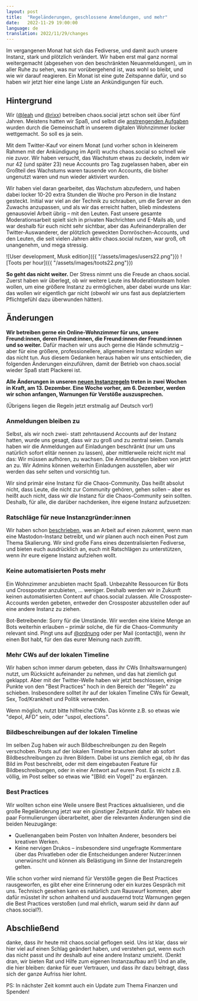 ```yaml
---
layout: post
title:  "Regeländerungen, geschlossene Anmeldungen, und mehr"
date:   2022-11-29 19:00:00
language: de
translation: 2022/11/29/changes
---
```


Im vergangenen Monat hat sich das Fediverse, und damit auch unsere Instanz, stark und plötzlich verändert. Wir haben
erst mal ganz normal weitergemacht (abgesehen von den beschränkten Neuanmeldungen), um in aller Ruhe zu sehen, was nur
vorübergehend ist, was wohl so bleibt, und wie wir darauf reagieren. Ein Monat ist eine gute Zeitspanne dafür, und so
haben wir jetzt hier eine lange Liste an Ankündigungen für euch.

## Hintergrund

Wir ([@leah](https://chaos.social/@leah) und [@rixx](https://chaos.social/@rixx)) betreiben chaos.social jetzt schon
seit über fünf Jahren. Meistens hatten wir Spaß, und selbst die [anstrengenden
Aufgaben](https://rixx.de/de/blog/on-running-a-mastodon-instance/) wurden durch die Gemeinschaft in unserem digitalen
Wohnzimmer locker wettgemacht. So soll es ja sein.

Mit dem Twitter-Kauf vor einem Monat (und vorher schon in kleinerem Rahmen mit der Ankündigung im April) wuchs
chaos.social so schnell wie nie zuvor. Wir haben versucht, das Wachstum etwas zu deckeln, indem wir nur 42 (und später
23) neue Accounts pro Tag zugelassen haben, aber ein Großteil des Wachstums waren tausende von Accounts, die bisher ungenutzt
waren und nun wieder aktiviert wurden.

Wir haben viel daran gearbeitet, das Wachstum abzufedern, und haben dabei locker 10-20 extra Stunden die Woche pro Person in
die Instanz gesteckt. Initial war viel an der Technik zu schrauben, um die Server an den Zuwachs anzupassen, und als
wir das erreicht hatten, blieb mindestens genausoviel Arbeit übrig – mit den Leuten. Fast unsere gesamte
Moderationsarbeit spielt sich in privaten Nachrichten und E-Mails ab, und war deshalb für euch nicht sehr sichtbar, aber
das Aufeinanderprallen der Twitter-Auswanderer, der plötzlich geweckten Dornröschen-Accounts, und den Leuten, die seit
vielen Jahren aktiv chaos.social nutzen, war groß, oft unangenehm, und mega stressig.

![User development, Musk edition]({{ "/assets/images/users22.png"}})
![Toots per hour]({{ "/assets/images/toots22.png"}})

**So geht das nicht weiter.** Der Stress nimmt uns die Freude an chaos.social. Zuerst haben wir überlegt, ob wir weitere
Leute ins Moderationsteam holen wollen, um eine größere Instanz zu ermöglichen, aber dabei wurde uns klar: das wollen
wir eigentlich gar nicht (obwohl wir uns fast aus deplatziertem Pflichtgefühl dazu überwunden hätten).

## Änderungen

**Wir betreiben gerne ein Online-Wohnzimmer für uns, unsere Freund:innen, deren Freund:innen, die Freund:innen der
Freund:innen und so weiter.** Dafür machen wir uns auch gerne die Hände schmutzig – aber für eine größere,
professionellere, allgemeinere Instanz würden wir das nicht tun. Aus diesem Gedanken heraus haben wir uns entschieden,
die folgenden Änderungen einzuführen, damit der Betrieb von chaos.social wieder Spaß statt Plackerei ist.

**Alle Änderungen in unseren [neuen Instanzregeln](https://blog.chaos.social/regeln) treten in zwei Wochen in Kraft, am
13. Dezember. Eine Woche vorher, am 6. Dezember, werden wir schon anfangen, Warnungen für Verstöße auszusprechen.**

(Übrigens liegen die Regeln jetzt erstmalig auf Deutsch vor!)

### Anmeldungen bleiben zu

Selbst, als wir noch zwei- statt zehntausend Accounts auf der Instanz hatten, wurde uns gesagt, dass wir zu groß und zu
zentral seien. Damals haben wir die Anmeldungen auf Einladungen beschränkt (nur um uns natürlich sofort elitär nennen zu
lassen), aber mittlerweile reicht nicht mal das: Wir müssen aufhören, zu wachsen. Die Anmeldungen bleiben von jetzt an
zu. Wir Admins können weiterhin Einladungen ausstellen, aber wir werden das sehr selten und vorsichtig tun.

Wir sind primär eine Instanz für die Chaos-Community. Das heißt absolut nicht, dass Leute, die nicht zur Community
gehören, gehen sollen – aber es heißt auch nicht, dass wir *die* Instanz für die Chaos-Community sein sollten. Deshalb,
für alle, die darüber nachdenken, ihre eigene Instanz aufzusetzen:

### Ratschläge für neue Instanzgründer:innen

Wir haben schon [beschrieben](https://rixx.de/de/blog/on-running-a-mastodon-instance/), was an Arbeit auf einen zukommt,
wenn man eine Mastodon-Instanz betreibt, und wir planen auch noch einen Post zum Thema Skalierung. Wir sind große Fans
eines dezentralisierten Fediverse, und bieten euch ausdrücklich an, euch mit Ratschlägen zu unterstützen, wenn ihr eure
eigene Instanz aufziehen wollt.

### Keine automatisierten Posts mehr

Ein Wohnzimmer anzubieten macht Spaß. Unbezahlte Ressourcen für Bots und Crossposter anzubieten, … weniger. Deshalb
werden wir in Zukunft keinen automatisierten Content auf chaos.social zulassen. Alle Crossposter-Accounts werden
gebeten, entweder den Crossposter abzustellen oder auf eine andere Instanz zu ziehen.

Bot-Betreibende: Sorry für die Umstände. Wir werden eine kleine Menge an Bots weiterhin erlauben – primär solche, die
für die Chaos-Community relevant sind. Pingt uns auf [@ordnung](https://chaos.social/@ordnung) oder per Mail (contact@),
wenn ihr einen Bot habt, für den das eurer Meinung nach zutrifft.

### Mehr CWs auf der lokalen Timeline

Wir haben schon immer darum gebeten, dass ihr CWs (Inhaltswarnungen) nutzt, um Rücksicht aufeinander zu nehmen, und das
hat ziemlich gut geklappt. Aber mit der Twitter-Welle haben wir jetzt beschlossen, einige Punkte von den "Best
Practices" hoch in den Bereich der "Regeln" zu schieben. Insbesondere solltet ihr auf der lokalen Timeline CWs für
Gewalt, Sex, Tod/Krankheit und Politik verwenden.

Wenn möglich, nutzt bitte hilfreiche CWs. Das könnte z.B. so etwas wie "depol, AFD" sein, oder "uspol, elections".

### Bildbeschreibungen auf der lokalen Timeline

Im selben Zug haben wir auch Bildbeschreibungen zu den Regeln verschoben. Posts auf der lokalen Timeline brauchen daher
ab sofort Bildbeschreibungen zu ihren Bildern. Dabei ist uns ziemlich egal, ob ihr das Bild im Post beschreibt, oder mit
dem eingebauten Feature für Bildbeschreibungen, oder in einer Antwort auf euren Post. Es reicht z.B. völlig, im Post
selber so etwas wie "[Bild: ein Vogel]" zu ergänzen.

### Best Practices

Wir wollten schon eine Weile unsere Best Practices aktualisieren, und die große Regeländerung jetzt war ein günstiger
Zeitpunkt dafür. Wir haben ein paar Formulierungen überarbeitet, aber die relevanten Änderungen sind die beiden
Neuzugänge:

- Quellenangaben beim Posten von Inhalten Anderer, besonders bei kreativen Werken.
- Keine nervigen Drukos – insbesondere sind ungefragte Kommentare über das Privatleben oder die Entscheidungen anderer
  Nutzer:innen unerwünscht und können als Belästigung im Sinne der Instanzregeln gelten.

Wie schon vorher wird niemand für Verstöße gegen die Best Practices rausgeworfen, es gibt eher eine Erinnerung oder ein
kurzes Gespräch mit uns. Technisch gesehen kann es natürlich zum Rauswurf kommen, aber dafür müsstet ihr schon anhaltend
und ausdauernd trotz Warnungen gegen die Best Practices verstoßen (und mal ehrlich, warum seid ihr dann auf
chaos.social?).

## Abschließend

danke, dass ihr heute mit chaos.social geflogen seid. Uns ist klar, dass wir hier viel auf einen Schlag geändert haben,
und verstehen gut, wenn euch das nicht passt und ihr deshalb auf eine andere Instanz umzieht. (Denkt dran, wir bieten
Rat und Hilfe zum eigenen Instanzaufbau an!) Und an alle, die hier bleiben: danke für euer Vertrauen, und dass ihr dazu
beitragt, dass sich der ganze Aufriss hier lohnt.

PS: In nächster Zeit kommt auch ein Update zum Thema Finanzen und Spenden!
